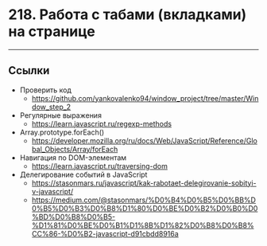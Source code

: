 # 218. Работа с табами (вкладками) на странице

---

## Ссылки

- Проверить код
	- https://github.com/yankovalenko94/window_project/tree/master/Window_step_2
- Регулярные выражения
	- https://learn.javascript.ru/regexp-methods
- Array.prototype.forEach()
	- https://developer.mozilla.org/ru/docs/Web/JavaScript/Reference/Global_Objects/Array/forEach
- Навигация по DOM-элементам
	- https://learn.javascript.ru/traversing-dom
- Делегирование событий в JavaScript
	- https://stasonmars.ru/javascript/kak-rabotaet-delegirovanie-sobityi-v-javascript/
	- https://medium.com/@stasonmars/%D0%B4%D0%B5%D0%BB%D0%B5%D0%B3%D0%B8%D1%80%D0%BE%D0%B2%D0%B0%D0%BD%D0%B8%D0%B5-%D1%81%D0%BE%D0%B1%D1%8B%D1%82%D0%B8%D0%B8%CC%86-%D0%B2-javascript-d91cbdd8916a
